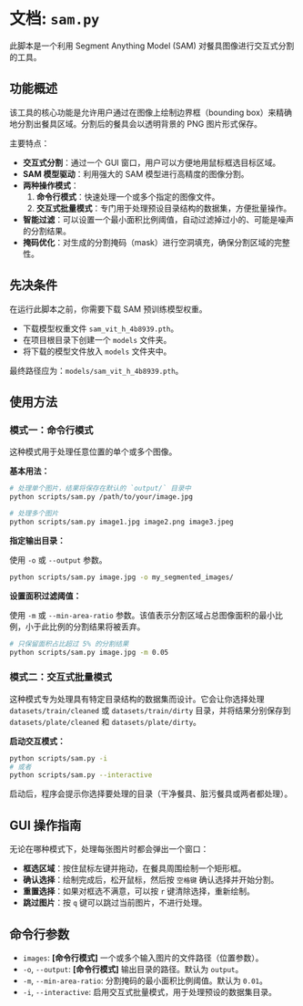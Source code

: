 # 文档: `sam.py`

此脚本是一个利用 Segment Anything Model (SAM) 对餐具图像进行交互式分割的工具。

## 功能概述

该工具的核心功能是允许用户通过在图像上绘制边界框（bounding box）来精确地分割出餐具区域。分割后的餐具会以透明背景的 PNG 图片形式保存。

主要特点：

*   **交互式分割**：通过一个 GUI 窗口，用户可以方便地用鼠标框选目标区域。
*   **SAM 模型驱动**：利用强大的 SAM 模型进行高精度的图像分割。
*   **两种操作模式**：
    1.  **命令行模式**：快速处理一个或多个指定的图像文件。
    2.  **交互式批量模式**：专门用于处理预设目录结构的数据集，方便批量操作。
*   **智能过滤**：可以设置一个最小面积比例阈值，自动过滤掉过小的、可能是噪声的分割结果。
*   **掩码优化**：对生成的分割掩码（mask）进行空洞填充，确保分割区域的完整性。

## 先决条件

在运行此脚本之前，你需要下载 SAM 预训练模型权重。

*   下载模型权重文件 `sam_vit_h_4b8939.pth`。
*   在项目根目录下创建一个 `models` 文件夹。
*   将下载的模型文件放入 `models` 文件夹中。

最终路径应为：`models/sam_vit_h_4b8939.pth`。

## 使用方法

### 模式一：命令行模式

这种模式用于处理任意位置的单个或多个图像。

**基本用法：**

```bash
# 处理单个图片，结果将保存在默认的 `output/` 目录中
python scripts/sam.py /path/to/your/image.jpg

# 处理多个图片
python scripts/sam.py image1.jpg image2.png image3.jpeg
```

**指定输出目录：**

使用 `-o` 或 `--output` 参数。

```bash
python scripts/sam.py image.jpg -o my_segmented_images/
```

**设置面积过滤阈值：**

使用 `-m` 或 `--min-area-ratio` 参数。该值表示分割区域占总图像面积的最小比例，小于此比例的分割结果将被丢弃。

```bash
# 只保留面积占比超过 5% 的分割结果
python scripts/sam.py image.jpg -m 0.05
```

### 模式二：交互式批量模式

这种模式专为处理具有特定目录结构的数据集而设计。它会让你选择处理 `datasets/train/cleaned` 或 `datasets/train/dirty` 目录，并将结果分别保存到 `datasets/plate/cleaned` 和 `datasets/plate/dirty`。

**启动交互模式：**

```bash
python scripts/sam.py -i
# 或者
python scripts/sam.py --interactive
```

启动后，程序会提示你选择要处理的目录（干净餐具、脏污餐具或两者都处理）。

## GUI 操作指南

无论在哪种模式下，处理每张图片时都会弹出一个窗口：

*   **框选区域**：按住鼠标左键并拖动，在餐具周围绘制一个矩形框。
*   **确认选择**：绘制完成后，松开鼠标，然后按 `空格键` 确认选择并开始分割。
*   **重置选择**：如果对框选不满意，可以按 `r` 键清除选择，重新绘制。
*   **跳过图片**：按 `q` 键可以跳过当前图片，不进行处理。

## 命令行参数

*   `images`: **[命令行模式]** 一个或多个输入图片的文件路径（位置参数）。
*   `-o`, `--output`: **[命令行模式]** 输出目录的路径。默认为 `output`。
*   `-m`, `--min-area-ratio`: 分割掩码的最小面积比例阈值。默认为 `0.01`。
*   `-i`, `--interactive`: 启用交互式批量模式，用于处理预设的数据集目录。
